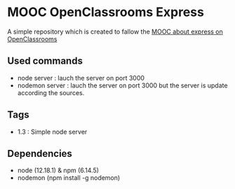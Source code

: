 # MOOC OpenClassrooms Express
A simple repository which is created to fallow the [MOOC about express on OpenClassrooms](https://openclassrooms.com/fr/courses/6390246-passez-au-full-stack-avec-node-js-express-et-mongodb)

## Used commands
- node server : lauch the server on port 3000
- nodemon server : lauch the server on port 3000 but the server is update according the sources.

## Tags
- 1.3 : Simple node server

## Dependencies
- node (12.18.1) & npm (6.14.5)
- nodemon (npm install -g nodemon)